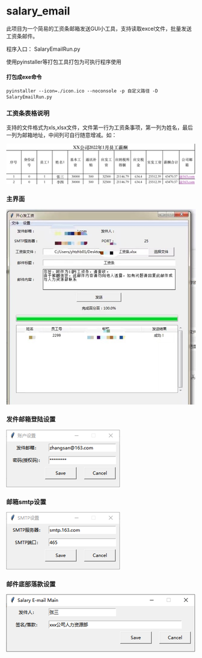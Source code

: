 # salary_email

此项目为一个简易的工资条邮箱发送GUI小工具，支持读取excel文件，批量发送工资条邮件。

程序入口： SalaryEmailRun.py

使用pyinstaller等打包工具打包为可执行程序使用
#### 打包成exe命令
```
pyinstaller --icon=./icon.ico --noconsole -p 自定义路径 -D SalaryEmailRun.py 
```
### 工资条表格说明
支持的文件格式为xls,xlsx文件，文件第一行为工资条事项，第一列为姓名，最后一列为邮箱地址，中间列可自行随意增减。如：

![avatar](img/exc.png)

### 主界面
![avatar](img/mainw.png)

### 发件邮箱登陆设置
![avatar](img/ac.png)

### 邮箱smtp设置
![avatar](img/smtp.png)

### 邮件底部落款设置
![avatar](img/sign.png)

